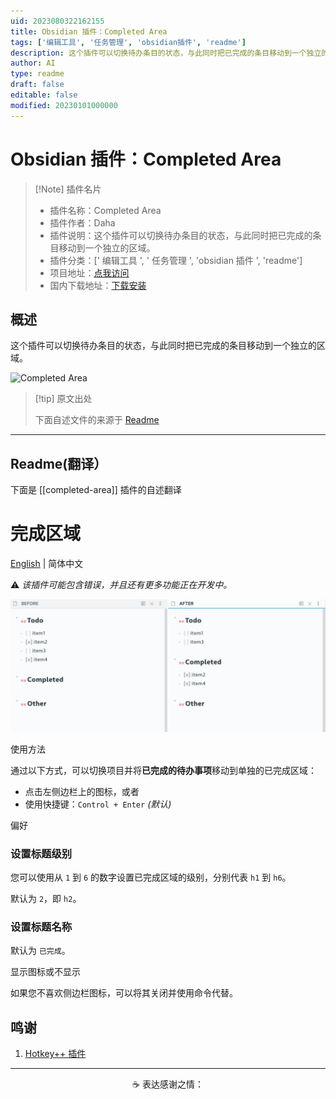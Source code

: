 ```yaml
---
uid: 2023080322162155
title: Obsidian 插件：Completed Area
tags: ['编辑工具', '任务管理', 'obsidian插件', 'readme']
description: 这个插件可以切换待办条目的状态，与此同时把已完成的条目移动到一个独立的区域。
author: AI
type: readme
draft: false
editable: false
modified: 20230101000000
---
```


# Obsidian 插件：Completed Area

> [!Note] 插件名片
> - 插件名称：Completed Area
> - 插件作者：Daha
> - 插件说明：这个插件可以切换待办条目的状态，与此同时把已完成的条目移动到一个独立的区域。
> - 插件分类：[' 编辑工具 ', ' 任务管理 ', 'obsidian 插件 ', 'readme']
> - 项目地址：[点我访问](https://github.com/DahaWong/obsidian-completed-area)
> - 国内下载地址：[下载安装](https://pkmer.cn/products/plugin/pluginMarket/?completed-area)

## 概述

这个插件可以切换待办条目的状态，与此同时把已完成的条目移动到一个独立的区域。

![Completed Area](https://cdn.pkmer.cn/covers/completed-area.PNG!pkmer)

> [!tip] 原文出处
>
>下面自述文件的来源于 [Readme](https://ghproxy.net/https://raw.githubusercontent.com/DahaWong/obsidian-completed-area/main/README.md)

---

## Readme(翻译）

下面是 [[completed-area]] 插件的自述翻译

# 完成区域

[English](https://github.com/DahaWong/obsidian-completed/blob/main/README.md) | 简体中文

⚠️ *该插件可能包含错误，并且还有更多功能正在开发中。*

![演示](https://raw.githubusercontent.com/DahaWong/obsidian-completed-area/main/demo.png)

使用方法

通过以下方式，可以切换项目并将**已完成的待办事项**移动到单独的已完成区域：

- 点击左侧边栏上的图标，或者
- 使用快捷键：`Control + Enter` *(默认)*

偏好

### 设置标题级别

您可以使用从 `1` 到 `6` 的数字设置已完成区域的级别，分别代表 `h1` 到 `h6`。

默认为 `2`，即 `h2`。

### 设置标题名称

默认为 `已完成`。

显示图标或不显示

如果您不喜欢侧边栏图标，可以将其关闭并使用命令代替。

## 鸣谢

1. [Hotkey++ 插件](https://github.com/argenos/hotkeysplus-obsidian)

---

<p align=center>
  ☕️ 表达感谢之情：
</p>



